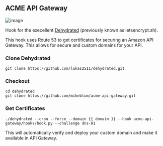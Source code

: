 ## ACME API Gateway

![image](http://)

Hook for the execellent [Dehydrated](https://github.com/lukas2511/dehydrated) (previously known as letsencrypt.sh).

This hook uses Route 53 to get certificates for securing an Amazon API Gateway. This allows for secure and custom domains for your API.

### Clone Dehydrated

    git clone https://github.com/lukas2511/dehydrated.git

### Checkout

    cd dehydrated
    git clone https://github.com/mikeblum/acme-api-gateway.git

### Get Certificates

    ./dehydrated --cron --force --domain {{ domain }} --hook acme-api-gateway/hooks/hook.py --challenge dns-01
    
This will automatically verify and deploy your custom domain and make it available in API Gateway.
